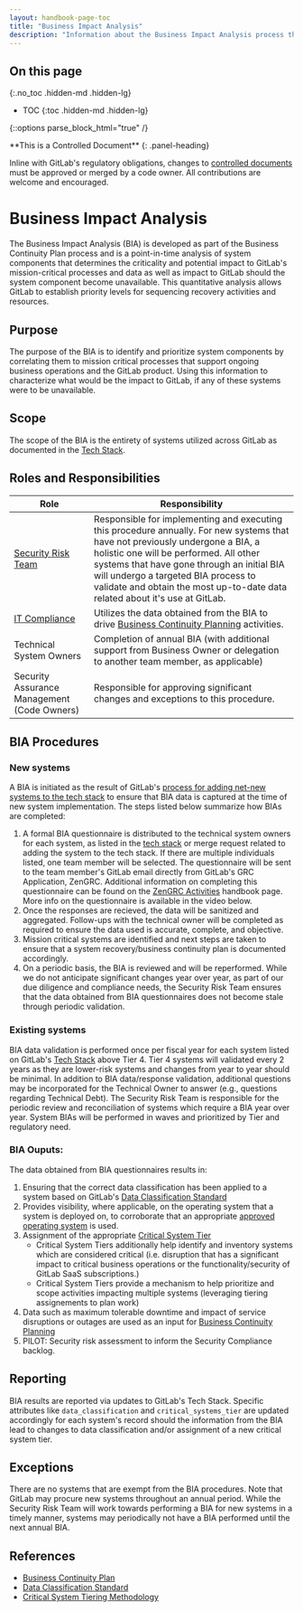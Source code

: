 ```yaml
---
layout: handbook-page-toc
title: "Business Impact Analysis"
description: "Information about the Business Impact Analysis process that is carried out periodically by the Security Risk Team"
---
```


## On this page
{:.no_toc .hidden-md .hidden-lg}

- TOC
{:toc .hidden-md .hidden-lg}

{::options parse_block_html="true" /}

<div class="panel panel-gitlab-orange">
**This is a Controlled Document**
{: .panel-heading}
<div class="panel-body">

Inline with GitLab's regulatory obligations, changes to [controlled documents](https://about.gitlab.com/handbook/engineering/security/controlled-document-procedure.html) must be approved or merged by a code owner. All contributions are welcome and encouraged. 

</div>
</div>

# Business Impact Analysis

The Business Impact Analysis (BIA) is developed as part of the Business Continuity Plan process and is a point-in-time analysis of system components that determines the criticality and potential impact to GitLab's mission-critical processes and data as well as impact to GitLab should the system component become unavailable. This quantitative analysis allows GitLab to establish priority levels for sequencing recovery activities and resources.

## Purpose

The purpose of the BIA is to identify and prioritize system components by correlating them to mission critical processes that support ongoing business operations and the GitLab product. Using this information to characterize what would be the impact to GitLab, if any of these systems were to be unavailable. 

## Scope

The scope of the BIA is the entirety of systems utilized across GitLab as documented in the [Tech Stack](/handbook/business-technology/tech-stack-applications/).

## Roles and Responsibilities

|Role|Responsibility|
|----------|------------------------------|
|[Security Risk Team](/handbook/engineering/security/security-assurance/security-risk/)|Responsible for implementing and executing this procedure annually. For new systems that have not previously undergone a BIA, a holistic one will be performed. All other systems that have gone through an initial BIA will undergo a targeted BIA process to validate and obtain the most up-to-date data related about it's use at GitLab.|
|[IT Compliance](/handbook/business-technology/it-compliance/)|Utilizes the data obtained from the BIA to drive [Business Continuity Planning](/handbook/business-technology/gitlab-business-continuity-plan/) activities.|
| Technical System Owners| Completion of annual BIA (with additional support from Business Owner or delegation to another team member, as applicable) |
| Security Assurance Management (Code Owners)|Responsible for approving significant changes and exceptions to this procedure. |

## BIA Procedures

### New systems

A BIA is initiated as the result of GitLab's [process for adding net-new systems to the tech stack](/handbook/business-technology/tech-stack-applications/#add-new-system-to-the-tech-stack) to ensure that BIA data is captured at the time of new system implementation. The steps listed below summarize how BIAs are completed:

1. A formal BIA questionnaire is distributed to the technical system owners for each system, as listed in the [tech stack](https://gitlab.com/gitlab-com/www-gitlab-com/-/blob/master/data/tech_stack.yml) or merge request related to adding the system to the tech stack. If there are multiple individuals listed, one team member will be selected. The questionnaire will be sent to the team member's GitLab email directly from GitLab's GRC Application, ZenGRC. Additional information on completing this questionnaire can be found on the [ZenGRC Activities](/handbook/engineering/security/security-assurance/zg-activities.html#completing-zengrc-questionnaires) handbook page. More info on the questionnaire is available in the video below.
2. Once the responses are recieved, the data will be sanitized and aggregated. Follow-ups with the technical owner will be completed as required to ensure the data used is accurate, complete, and objective.
3. Mission critical systems are identified and next steps are taken to ensure that a system recovery/business continuity plan is documented accordingly.
4. On a periodic basis, the BIA is reviewed and will be reperformed. While we do not anticipate significant changes year over year, as part of our due diligence and compliance needs, the Security Risk Team ensures that the data obtained from BIA questionnaires does not become stale through periodic validation.

### Existing systems

BIA data validation is performed once per fiscal year for each system listed on GitLab's [Tech Stack](/handbook/business-technology/tech-stack-applications/) above Tier 4. Tier 4 systems will validated every 2 years as they are lower-risk systems and changes from year to year should be minimal. In addition to BIA data/response validation, additional questions may be incorporated for the Technical Owner to answer (e.g., questions regarding Technical Debt). The Security Risk Team is responsible for the periodic review and reconciliation of systems which require a BIA year over year. System BIAs will be performed in waves and prioritized by Tier and regulatory need.

### BIA Ouputs:

The data obtained from BIA questionnaires results in:

1. Ensuring that the correct data classification has been applied to a system based on GitLab's [Data Classification Standard](/handbook/engineering/security/data-classification-standard.html)
1. Provides visibility, where applicable, on the operating system that a system is deployed on, to corroborate that an appropriate [approved operating system](/handbook/security/approved_os.html) is used. 
1. Assignment of the appropriate [Critical System Tier](/handbook/engineering/security/security-assurance/security-risk/storm-program/critical-systems.html)
   - Critical System Tiers additionally help identify and inventory systems which are considered critical (i.e. disruption that has a significant impact to critical business operations or the functionality/security of GitLab SaaS subscriptions.)
   - Critical System Tiers provide a mechanism to help prioritize and scope activities impacting multiple systems (leveraging tiering assignements to plan work)
1. Data such as maximum tolerable downtime and impact of service disruptions or outages are used as an input for [Business Continuity Planning](/handbook/business-technology/gitlab-business-continuity-plan/)
1. PILOT: Security risk assessment to inform the Security Compliance backlog.

## Reporting

BIA results are reported via updates to GitLab's Tech Stack. Specific attributes like `data_classification` and `critical_systems_tier` are updated accordingly for each system's record should the information from the BIA lead to changes to data classification and/or assignment of a new critical system tier.

## Exceptions

There are no systems that are exempt from the BIA procedures. Note that GitLab may procure new systems throughout an annual period. While the Security Risk Team will work towards performing a BIA for new systems in a timely manner, systems may periodically not have a BIA performed until the next annual BIA. 

## References

- [Business Continuity Plan](/handbook/business-technology/gitlab-business-continuity-plan/)
- [Data Classification Standard](/handbook/engineering/security/data-classification-standard.html)
- [Critical System Tiering Methodology](/handbook/engineering/security/security-assurance/security-risk/storm-program/critical-systems.html)
